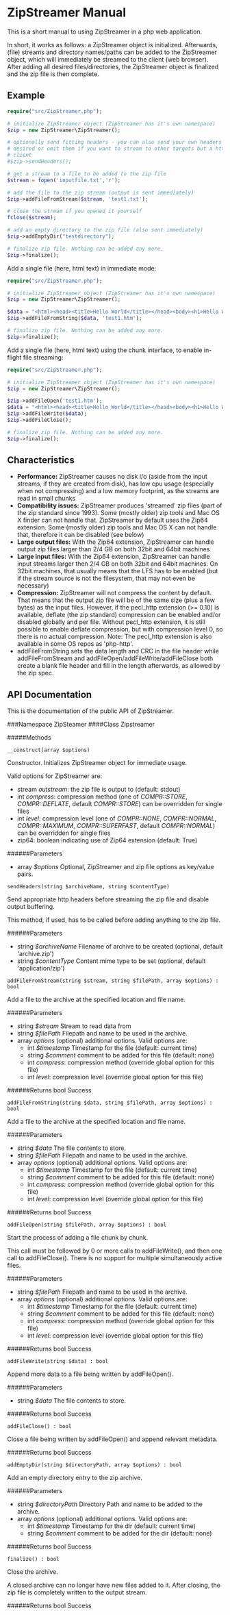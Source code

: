 ZipStreamer Manual
==================

This is a short manual to using ZipStreamer in a php web application.

In short, it works as follows: a ZipStreamer object is initialized. 
Afterwards, (file) streams and directory names/paths can be added to the
ZipStreamer object, which will immediately be streamed to the client (web
browser). After adding all desired files/directories, the ZipStreamer object
is finalized and the zip file is then complete.

Example
-------
```php
require("src/ZipStreamer.php");

# initialize ZipStreamer object (ZipStreamer has it's own namespace)
$zip = new ZipStreamer\ZipStreamer();

# optionally send fitting headers - you can also send your own headers if 
# desired or omit them if you want to stream to other targets but a http
# client
#$zip->sendHeaders();

# get a stream to a file to be added to the zip file
$stream = fopen('inputfile.txt','r');

# add the file to the zip stream (output is sent immediately)
$zip->addFileFromStream($stream, 'test1.txt');

# close the stream if you opened it yourself
fclose($stream);

# add an empty directory to the zip file (also sent immediately)
$zip->addEmptyDir("testdirectory");

# finalize zip file. Nothing can be added any more. 
$zip->finalize();

```

Add a single file (here, html text) in immediate mode:
```php
require("src/ZipStreamer.php");

# initialize ZipStreamer object (ZipStreamer has it's own namespace)
$zip = new ZipStreamer\ZipStreamer();

$data = "<html><head><title>Hello World</title></head><body><h1>Hello World</h1></body></html>";
$zip->addFileFromString($data, 'test1.htm');

# finalize zip file. Nothing can be added any more. 
$zip->finalize();

```

Add a single file (here, html text) using the chunk interface, to enable
in-flight file streaming:
```php
require("src/ZipStreamer.php");

# initialize ZipStreamer object (ZipStreamer has it's own namespace)
$zip = new ZipStreamer\ZipStreamer();

$zip->addFileOpen('test1.htm');
$data = "<html><head><title>Hello World</title></head><body><h1>Hello World</h1></body></html>";
$zip->addFileWrite($data);
$zip->addFileClose();

# finalize zip file. Nothing can be added any more. 
$zip->finalize();

```

Characteristics
---------------

* **Performance:** ZipStreamer causes no disk i/o (aside from the input
streams, if they are created from disk), has low cpu usage (especially when
not compressing) and a low memory footprint, as the streams are read in small
chunks
* **Compatibility issues:** ZipStreamer produces 'streamed' zip files (part of
the zip standard since 1993). Some (mostly older) zip tools and Mac OS X finder
can not handle that. ZipStreamer by default uses the Zip64 extension. Some
(mostly older) zip tools and Mac OS X can not handle that, therefore it can be
disabled (see below)
* **Large output files:** With the Zip64 extension, ZipStreamer can handle
output zip files larger than 2/4 GB on both 32bit and 64bit machines
* **Large input files:** With the Zip64 extension, ZipStreamer can handle
input streams larger then 2/4 GB on both 32bit and 64bit machines. On 32bit
machines, that usually means that the LFS has to be enabled (but if the stream
source is not the filesystem, that may not even be necessary)
* **Compression:** ZipStreamer will not compress the content by default. That
means that the output zip file will be of the same size (plus a few bytes) as
the input files. However, if the pecl_http extension (>= 0.10) is available,
deflate (the zip standard) compression can be enabled and/or disabled globally
and per file. Without pecl_http extension, it is still possible to enable
deflate compression, but with compression level 0, so there is no actual 
compression.
Note: The pecl_http extension is also available in some OS repos as 'php-http'.
* addFileFromString sets the data length and CRC in the file header while
addFileFromStream and addFileOpen/addFileWrite/addFileClose both create a
blank file header and fill in the length afterwards, as allowed by the zip spec.

API Documentation
-----------------

This is the documentation of the public API of ZipStreamer.

###Namespace ZipSteamer
####Class Zipstreamer

#####Methods
```
__construct(array $options)
```

Constructor. Initializes ZipStreamer object for immediate usage.

Valid options for ZipStreamer are:

* stream *outstream*: the zip file is output to (default: stdout)
* int *compress*: compression method (one of *COMPR::STORE*,
*COMPR::DEFLATE*, default *COMPR::STORE*) can be overridden for single files
* int *level*: compression level (one of *COMPR::NONE*, *COMPR::NORMAL*, 
*COMPR::MAXIMUM*, *COMPR::SUPERFAST*, default *COMPR::NORMAL*) can be 
overridden for single files
* zip64:     boolean indicating use of Zip64 extension (default: True)


######Parameters
 * array *$options* Optional, ZipStreamer and zip file options as key/value pairs.

```
sendHeaders(string $archiveName, string $contentType)
```

Send appropriate http headers before streaming the zip file and disable output buffering.

This method, if used, has to be called before adding anything to the zip file.

######Parameters
* string *$archiveName* Filename of archive to be created (optional, default 'archive.zip')
* string *$contentType* Content mime type to be set (optional, default 'application/zip')

```
addFileFromStream(string $stream, string $filePath, array $options) : bool
```

Add a file to the archive at the specified location and file name.

######Parameters
* string *$stream* Stream to read data from
* string *$filePath* Filepath and name to be used in the archive.
* array *options* (optional) additional options. Valid options are:
    * int *$timestamp* Timestamp for the file (default: current time)
    * string *$comment* comment to be added for this file (default: none)
    * int *compress*: compression method (override global option for this
    file)
    * int *level*: compression level (override global option for this file)

######Returns
bool Success

```
addFileFromString(string $data, string $filePath, array $options) : bool
```

Add a file to the archive at the specified location and file name.

######Parameters
* string *$data* The file contents to store.
* string *$filePath* Filepath and name to be used in the archive.
* array *options* (optional) additional options. Valid options are:
    * int *$timestamp* Timestamp for the file (default: current time)
    * string *$comment* comment to be added for this file (default: none)
    * int *compress*: compression method (override global option for this
    file)
    * int *level*: compression level (override global option for this file)

######Returns
bool Success

```
addFileOpen(string $filePath, array $options) : bool
```

Start the process of adding a file chunk by chunk.

This call must be followed by 0 or more calls to addFileWrite(), and then one 
call to addFileClose(). There is no support for multiple simultaneously active
files.

######Parameters
* string *$filePath* Filepath and name to be used in the archive.
* array *options* (optional) additional options. Valid options are:
    * int *$timestamp* Timestamp for the file (default: current time)
    * string *$comment* comment to be added for this file (default: none)
    * int *compress*: compression method (override global option for this
    file)
    * int *level*: compression level (override global option for this file)

######Returns
bool Success

```
addFileWrite(string $data) : bool
```

Append more data to a file being written by addFileOpen().

######Parameters
* string *$data* The file contents to store.

######Returns
bool Success

```
addFileClose() : bool
```

Close a file being written by addFileOpen() and append relevant metadata.

######Returns
bool Success

```
addEmptyDir(string $directoryPath, array $options) : bool
```

Add an empty directory entry to the zip archive.

######Parameters
* string *$directoryPath* Directory Path and name to be added to the archive.
* array *options* (optional) additional options. Valid options are:
    * int *$timestamp* Timestamp for the dir (default: current time)
    * string *$comment* comment to be added for the dir (default: none)

######Returns
bool Success

```
finalize() : bool
```

Close the archive.

A closed archive can no longer have new files added to it. After closing, the zip file is completely written to the output stream.

######Returns
bool Success
